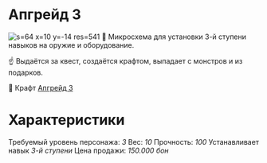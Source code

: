 # Апгрейд 3
![s=64 x=10 y=-14 res=541]()
🔰 Микросхема для установки 3-й ступени навыков на оружие и оборудование.

☝ Выдаётся за квест, создаётся крафтом, выпадает с монстров и из подарков.

🔨 Крафт [Апгрейд 3](/sys/economy/design/upgrades/up3-plan)

# Характеристики
Требуемый уровень персонажа: *3*
Вес: *10*
Прочность: *100*
Устанавливает навык *3-й ступени*
Цена продажи: *150.000 бон*